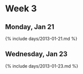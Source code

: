 # Week 3



## Monday, Jan 21

{% include days/2013-01-21.md %}

## Wednesday, Jan 23

{% include days/2013-01-23.md %}


